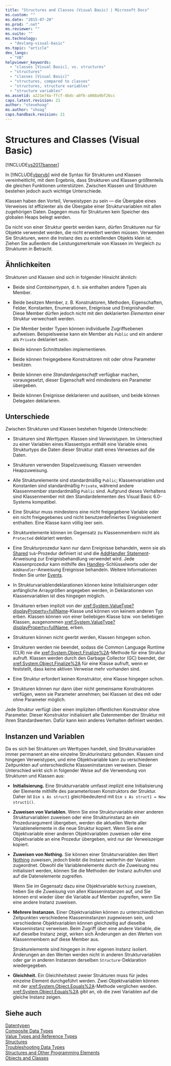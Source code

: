 ```yaml
---
title: "Structures and Classes (Visual Basic) | Microsoft Docs"
ms.custom: ""
ms.date: "2015-07-20"
ms.prod: ".net"
ms.reviewer: ""
ms.suite: ""
ms.technology: 
  - "devlang-visual-basic"
ms.topic: "article"
dev_langs: 
  - "VB"
helpviewer_keywords: 
  - "classes [Visual Basic], vs. structures"
  - "structures"
  - "classes [Visual Basic]"
  - "structures, compared to classes"
  - "structures, structure variables"
  - "structure variables"
ms.assetid: a221e74a-ffcf-4bdc-a0f6-a088a9bf26cc
caps.latest.revision: 21
author: "stevehoag"
ms.author: "shoag"
caps.handback.revision: 21
---
```

# Structures and Classes (Visual Basic)
[!INCLUDE[vs2017banner](~/includes/vs2017banner.md)]

In [!INCLUDE[vbprvb](~/includes/vbprvb-md.md)] wird die Syntax für Strukturen und Klassen vereinheitlicht, mit dem Ergebnis, dass Strukturen und Klassen größtenteils die gleichen Funktionen unterstützen.  Zwischen Klassen und Strukturen bestehen jedoch auch wichtige Unterschiede.  
  
 Klassen haben den Vorteil, Verweistypen zu sein — die Übergabe eines Verweises ist effizienter als die Übergabe einer Strukturvariablen mit allen zugehörigen Daten.  Dagegen muss für Strukturen kein Speicher des globalen Heaps belegt werden.  
  
 Da nicht von einer Struktur geerbt werden kann, dürfen Strukturen nur für Objekte verwendet werden, die nicht erweitert werden müssen.  Verwenden Sie Strukturen, wenn die Instanz des zu erstellenden Objekts klein ist. Ziehen Sie außerdem die Leistungsmerkmale von Klassen im Vergleich zu Strukturen in Betracht.  
  
## Ähnlichkeiten  
 Strukturen und Klassen sind sich in folgender Hinsicht ähnlich:  
  
-   Beide sind *Containertypen*, d. h. sie enthalten andere Typen als Member.  
  
-   Beide besitzen Member, z. B. Konstruktoren, Methoden, Eigenschaften, Felder, Konstanten, Enumerationen, Ereignisse und Ereignishandler.  Diese Member dürfen jedoch nicht mit den deklarierten *Elementen* einer Struktur verwechselt werden.  
  
-   Die Member beider Typen können individuelle Zugriffsebenen aufweisen.  Beispielsweise kann ein Member als `Public` und ein anderer als `Private` deklariert sein.  
  
-   Beide können Schnittstellen implementieren.  
  
-   Beide können freigegebene Konstruktoren mit oder ohne Parameter besitzen.  
  
-   Beide können eine *Standardeigenschaft* verfügbar machen, vorausgesetzt, dieser Eigenschaft wird mindestens ein Parameter übergeben.  
  
-   Beide können Ereignisse deklarieren und auslösen, und beide können Delegaten deklarieren.  
  
## Unterschiede  
 Zwischen Strukturen und Klassen bestehen folgende Unterschiede:  
  
-   Strukturen sind *Werttypen*. Klassen sind *Verweistypen*.  Im Unterschied zu einer Variablen eines Klassentyps enthält eine Variable eines Strukturtyps die Daten dieser Struktur statt eines Verweises auf die Daten.  
  
-   Strukturen verwenden Stapelzuweisung; Klassen verwenden Heapzuweisung.  
  
-   Alle Strukturelemente sind standardmäßig `Public`; Klassenvariablen und Konstanten sind standardmäßig `Private`, während andere Klassenmember standardmäßig `Public` sind.  Aufgrund dieses Verhaltens sind Klassenmember mit den Standardelementen des Visual Basic 6.0\-Systems kompatibel.  
  
-   Eine Struktur muss mindestens eine nicht freigegebene Variable oder ein nicht freigegebenes und nicht benutzerdefiniertes Ereigniselement enthalten. Eine Klasse kann völlig leer sein.  
  
-   Strukturelemente können im Gegensatz zu Klassenmembern nicht als `Protected` deklariert werden.  
  
-   Eine Strukturprozedur kann nur dann Ereignisse behandeln, wenn sie als [Shared](../../../../visual-basic/language-reference/modifiers/shared.md) `Sub`\-Prozedur definiert ist und die [AddHandler Statement](../../../../visual-basic/language-reference/statements/addhandler-statement.md)\-Anweisung zur Ereignisbehandlung verwendet wird. Jede Klassenprozedur kann mithilfe des [Handles](../../../../visual-basic/language-reference/statements/handles-clause.md)\-Schlüsselworts oder der `AddHandler`\-Anweisung Ereignisse behandeln.  Weitere Informationen finden Sie unter [Events](../../../../visual-basic/programming-guide/language-features/events/events.md).  
  
-   In Strukturvariablendeklarationen können keine Initialisierungen oder anfängliche Arraygrößen angegeben werden, in Deklarationen von Klassenvariablen ist dies hingegen möglich.  
  
-   Strukturen erben implizit von der <xref:System.ValueType?displayProperty=fullName>\-Klasse und können von keinem anderen Typ erben. Klassen können von einer beliebigen Klasse bzw. von beliebigen Klassen, ausgenommen <xref:System.ValueType?displayProperty=fullName>, erben.  
  
-   Strukturen können nicht geerbt werden, Klassen hingegen schon.  
  
-   Strukturen werden nie beendet, sodass die Common Language Runtime \(CLR\) nie die <xref:System.Object.Finalize%2A>\-Methode für eine Struktur aufruft. Klassen werden durch den Garbage Collector \(GC\) beendet, der <xref:System.Object.Finalize%2A> für eine Klasse aufruft, wenn er feststellt, dass keine aktiven Verweise mehr vorhanden sind.  
  
-   Eine Struktur erfordert keinen Konstruktor, eine Klasse hingegen schon.  
  
-   Strukturen können nur dann über nicht gemeinsame Konstruktoren verfügen, wenn sie Parameter annehmen; bei Klassen ist dies mit oder ohne Parameter möglich.  
  
 Jede Struktur verfügt über einen impliziten öffentlichen Konstruktor ohne Parameter.  Dieser Konstruktor initialisiert alle Datenmember der Struktur mit ihren Standardwerten.  Dafür kann kein anderes Verhalten definiert werden.  
  
## Instanzen und Variablen  
 Da es sich bei Strukturen um Werttypen handelt, sind Strukturvariablen immer permanent an eine einzelne Strukturinstanz gebunden.  Klassen sind hingegen Verweistypen, und eine Objektvariable kann zu verschiedenen Zeitpunkten auf unterschiedliche Klasseninstanzen verweisen.  Dieser Unterschied wirkt sich in folgender Weise auf die Verwendung von Strukturen und Klassen aus:  
  
-   **Initialisierung.** Eine Strukturvariable umfasst implizit eine Initialisierung der Elemente mithilfe des parameterlosen Konstruktors der Struktur.  Daher ist `Dim s As struct1` gleichbedeutend mit `Dim s As struct1 = New struct1()`.  
  
-   **Zuweisen von Variablen.** Wenn Sie eine Strukturvariable einer anderen Strukturvariablen zuweisen oder eine Strukturinstanz an ein Prozedurargument übergeben, werden die aktuellen Werte aller Variablenelemente in die neue Struktur kopiert.  Wenn Sie eine Objektvariable einer anderen Objektvariablen zuweisen oder eine Objektvariable an eine Prozedur übergeben, wird nur der Verweiszeiger kopiert.  
  
-   **Zuweisen von Nothing.** Sie können einer Strukturvariablen den Wert [Nothing](../../../../visual-basic/language-reference/nothing.md) zuweisen, jedoch bleibt die Instanz weiterhin der Variablen zugeordnet.  Obwohl die Variablenelemente durch die Zuweisung neu initialisiert werden, können Sie die Methoden der Instanz aufrufen und auf die Datenelemente zugreifen.  
  
     Wenn Sie im Gegensatz dazu eine Objektvariable `Nothing` zuweisen, heben Sie die Zuweisung von allen Klasseninstanzen auf, und Sie können erst wieder über die Variable auf Member zugreifen, wenn Sie eine andere Instanz zuweisen.  
  
-   **Mehrere Instanzen.** Einer Objektvariablen können zu unterschiedlichen Zeitpunkten verschiedene Klasseninstanzen zugewiesen sein, und verschiedene Objektvariablen können gleichzeitig auf dieselbe Klasseninstanz verweisen.  Beim Zugriff über eine andere Variable, die auf dieselbe Instanz zeigt, wirken sich Änderungen an den Werten von Klassenmembern auf diese Member aus.  
  
     Strukturelemente sind hingegen in ihrer eigenen Instanz isoliert.  Änderungen an den Werten werden nicht in anderen Strukturvariablen oder gar in anderen Instanzen derselben `Structure`\-Deklaration wiedergegeben.  
  
-   **Gleichheit.** Ein Gleichheitstest zweier Strukturen muss für jedes einzelne Element durchgeführt werden.  Zwei Objektvariablen können mit der <xref:System.Object.Equals%2A>\-Methode verglichen werden.  <xref:System.Object.Equals%2A> gibt an, ob die zwei Variablen auf die gleiche Instanz zeigen.  
  
## Siehe auch  
 [Datentypen](../../../../visual-basic/programming-guide/language-features/data-types/index.md)   
 [Composite Data Types](../../../../visual-basic/programming-guide/language-features/data-types/composite-data-types.md)   
 [Value Types and Reference Types](../../../../visual-basic/programming-guide/language-features/data-types/value-types-and-reference-types.md)   
 [Structures](../../../../visual-basic/programming-guide/language-features/data-types/structures.md)   
 [Troubleshooting Data Types](../../../../visual-basic/programming-guide/language-features/data-types/troubleshooting-data-types.md)   
 [Structures and Other Programming Elements](../../../../visual-basic/programming-guide/language-features/data-types/structures-and-other-programming-elements.md)   
 [Objects and Classes](../../../../visual-basic/programming-guide/language-features/objects-and-classes/index.md)
